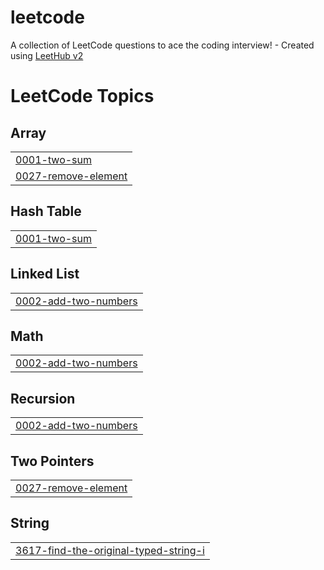 # leetcode
A collection of LeetCode questions to ace the coding interview! - Created using [LeetHub v2](https://github.com/arunbhardwaj/LeetHub-2.0)

<!---LeetCode Topics Start-->
# LeetCode Topics
## Array
|  |
| ------- |
| [0001-two-sum](https://github.com/danirana/leetcode/tree/master/0001-two-sum) |
| [0027-remove-element](https://github.com/danirana/leetcode/tree/master/0027-remove-element) |
## Hash Table
|  |
| ------- |
| [0001-two-sum](https://github.com/danirana/leetcode/tree/master/0001-two-sum) |
## Linked List
|  |
| ------- |
| [0002-add-two-numbers](https://github.com/danirana/leetcode/tree/master/0002-add-two-numbers) |
## Math
|  |
| ------- |
| [0002-add-two-numbers](https://github.com/danirana/leetcode/tree/master/0002-add-two-numbers) |
## Recursion
|  |
| ------- |
| [0002-add-two-numbers](https://github.com/danirana/leetcode/tree/master/0002-add-two-numbers) |
## Two Pointers
|  |
| ------- |
| [0027-remove-element](https://github.com/danirana/leetcode/tree/master/0027-remove-element) |
## String
|  |
| ------- |
| [3617-find-the-original-typed-string-i](https://github.com/danirana/leetcode/tree/master/3617-find-the-original-typed-string-i) |
<!---LeetCode Topics End-->